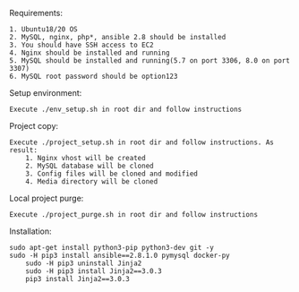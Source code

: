 Requirements:

	1. Ubuntu18/20 OS
	2. MySQL, nginx, php*, ansible 2.8 should be installed
	3. You should have SSH access to EC2
  	4. Nginx should be installed and running
  	5. MySQL should be installed and running(5.7 on port 3306, 8.0 on port 3307)
  	6. MySQL root password should be option123

Setup environment:

	Execute ./env_setup.sh in root dir and follow instructions

Project copy:

	Execute ./project_setup.sh in root dir and follow instructions. As result:
        1. Nginx vhost will be created
        2. MySQL database will be cloned
        3. Config files will be cloned and modified 
        4. Media directory will be cloned

Local project purge:

	Execute ./project_purge.sh in root dir and follow instructions


Installation:

	sudo apt-get install python3-pip python3-dev git -y
	sudo -H pip3 install ansible==2.8.1.0 pymysql docker-py 
        sudo -H pip3 uninstall Jinja2
        sudo -H pip3 install Jinja2==3.0.3
        pip3 install Jinja2==3.0.3
        
